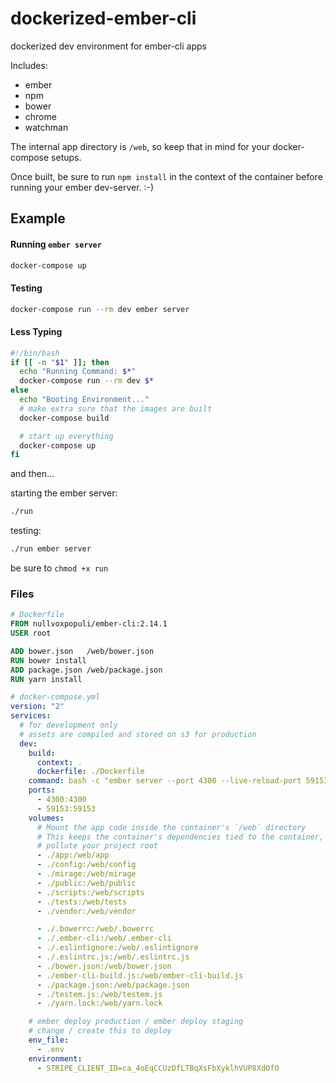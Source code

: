 # dockerized-ember-cli
dockerized dev environment for ember-cli apps

Includes:
 - ember
 - npm
 - bower
 - chrome
 - watchman

 The internal app directory is `/web`, so keep that in mind for your docker-compose setups.

 Once built, be sure to run `npm install` in the context of the container before running your ember dev-server. :-)


## Example

#### Running `ember server`

```bash
docker-compose up
```

#### Testing

```bash
docker-compose run --rm dev ember server
```


#### Less Typing

```bash
#!/bin/bash
if [[ -n "$1" ]]; then
  echo "Running Command: $*"
  docker-compose run --rm dev $*
else
  echo "Booting Environment..."
  # make extra sure that the images are built
  docker-compose build

  # start up everything
  docker-compose up
fi
```

and then...

starting the ember server:

```bash
./run
```

testing:

```bash
./run ember server
```

be sure to `chmod +x run`

### Files

```Dockerfile
# Dockerfile
FROM nullvoxpopuli/ember-cli:2.14.1
USER root

ADD bower.json   /web/bower.json
RUN bower install
ADD package.json /web/package.json
RUN yarn install
```

```yml
# docker-compose.yml
version: "2"
services:
  # for development only
  # assets are compiled and stored on s3 for production
  dev:
    build:
      context: .
      dockerfile: ./Dockerfile
    command: bash -c "ember server --port 4300 --live-reload-port 59153"
    ports:
      - 4300:4300
      - 59153:59153
    volumes:
      # Mount the app code inside the container's `/web` directory
      # This keeps the container's dependencies tied to the container, and doesn't
      # pollute your project root
      - ./app:/web/app
      - ./config:/web/config
      - ./mirage:/web/mirage
      - ./public:/web/public
      - ./scripts:/web/scripts
      - ./tests:/web/tests
      - ./vendor:/web/vendor

      - ./.bowerrc:/web/.bowerrc
      - ./.ember-cli:/web/.ember-cli
      - ./.eslintignore:/web/.eslintignore
      - ./.eslintrc.js:/web/.eslintrc.js
      - ./bower.json:/web/bower.json
      - ./ember-cli-build.js:/web/ember-cli-build.js
      - ./package.json:/web/package.json
      - ./testem.js:/web/testem.js
      - ./yarn.lock:/web/yarn.lock

    # ember deploy production / ember deploy staging
    # change / create this to deploy
    env_file:
      - .env
    environment:
      - STRIPE_CLIENT_ID=ca_4oEqCCUzDfLTBqXsFbXyklhVUP8XdOfO
```
